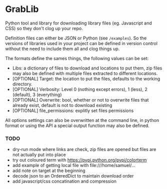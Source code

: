 GrabLib
=======

Python tool and library for downloading library files (eg. Javascript and CSS) so they don't clog up your repo.

Definition files can either be JSON or Python (see `/examples`). So the versions of libraries used in your project can be defined in version control without the need to include them all and clog things up.

The formats define the sames things, the following values can be set:
* Libs: a dictionary of files to download and locations to put them, zip files may also be defined with multiple files extracted to different locations.
* [OPTIONAL] Target: the location to put the files, defaults to the working directory.
* [OPTIONAL] Verbosity: Level 0 (nothing except errors), 1 (less),  2 (default), 3 (everything)
* [OPTIONAL] Overwrite: bool, whether or not to overwrite files that already exist, default is not to download existing
* [OPTIONAL] file_permissions: explitly set files permissions

All options settings can also be overwritten at the command line, in python format or using the API a special output function may also be defined.

### TODO

* dry-run mode where links are check, zip files are opened but files are not actually put into place
* try out coloured term with https://pypi.python.org/pypi/colorterm
* add example of getting local file with file:///home/samuel/...
* add note on target at the beginning
* decode json to an OrderedDict to maintain download order
* add javascript/css concatination and compression
